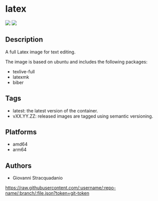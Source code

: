 # latex
![](https://img.shields.io/badge/current_version-v0.4.0-green)
![](https://github.com/stracquadaniolab/docker-latex/workflows/build/badge.svg)

## Description

A full Latex image for text editing.

The image is based on ubuntu and includes the following packages:
- texlive-full
- latexmk
- biber
## Tags

- latest: the latest version of the container.
- vXX.YY.ZZ: released images are tagged using semantic versioning.
## Platforms

- amd64
- arm64

## Authors

- Giovanni Stracquadanio


https://raw.githubusercontent.com/:username/:repo-name/:branch/:file.json?token=git-token